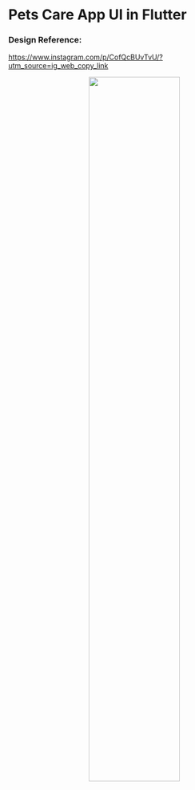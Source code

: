 # Pets Care App UI in Flutter
### Design Reference:
https://www.instagram.com/p/CofQcBUvTvU/?utm_source=ig_web_copy_link

<p align="center" width="100%">
    <img width="60%" src="https://user-images.githubusercontent.com/59369881/233797476-4774f8f1-7ea1-4710-885d-00926822dbeb.jpg">
</p>
